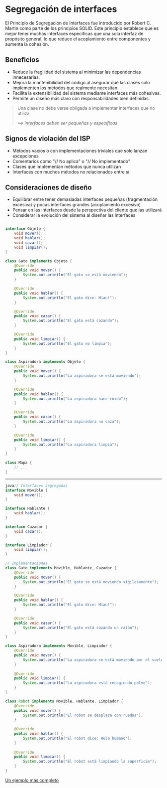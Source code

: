 # Segregación de interfaces

El Principio de Segregación de Interfaces fue introducido por Robert C. Martin como parte de los principios SOLID. Este principio establece que es mejor tener muchas interfaces específicas que una sola interfaz de propósito general, lo que reduce el acoplamiento entre componentes y aumenta la cohesión.

## Beneficios

- Reduce la fragilidad del sistema al minimizar las dependencias innecesarias.
- Mejora la mantenibilidad del código al asegurar que las clases solo implementen los métodos que realmente necesitan.
- Facilita la extensibilidad del sistema mediante interfaces más cohesivas.
- Permite un diseño más claro con responsabilidades bien definidas.

> Una clase no debe verse obligada a implementar interfaces que no utiliza
>
> *==>  interfaces deben ser pequeñas y específicas*
>

## Signos de violación del ISP

- Métodos vacíos o con implementaciones triviales que solo lanzan excepciones
- Comentarios como "// No aplica" o "// No implementado"
- Clases que implementan métodos que nunca utilizan
- Interfaces con muchos métodos no relacionados entre sí

## Consideraciones de diseño

- Equilibrar entre tener demasiadas interfaces pequeñas (fragmentación excesiva) y pocas interfaces grandes (acoplamiento excesivo)
- Pensar en las interfaces desde la perspectiva del cliente que las utilizará
- Considerar la evolución del sistema al diseñar las interfaces


```java

interface Objeto {
    void mover();
    void hablar();
    void cazar();
    void limpiar();
}

class Gato implements Objeto {
    @Override
    public void mover() {
        System.out.println("El gato se está moviendo");
    }

    @Override
    public void hablar() {
        System.out.println("El gato dice: Miau!");
    }

    @Override
    public void cazar() {
        System.out.println("El gato está cazando");
    }

    @Override
    public void limpiar() {
        System.out.println("El gato no limpia");
    }    
}

class Aspiradora implements Objeto {
    @Override
    public void mover() {
        System.out.println("La aspiradora se está moviendo");
    }

    @Override
    public void hablar() {
        System.out.println("La aspiradora hace ruido");
    }

    @Override
    public void cazar() {
        System.out.println("La aspiradora no caza");
    }

    @Override
    public void limpiar() {
        System.out.println("La aspiradora limpia");
    } 
}

class Mapa {
    // ...
}
```

---

```java
java// Interfaces segregadas
interface Movible {
    void mover();
}

interface Hablante {
    void hablar();
}

interface Cazador {
    void cazar();
}

interface Limpiador {
    void limpiar();
}

// Implementaciones
class Gato implements Movible, Hablante, Cazador {
    @Override
    public void mover() {
        System.out.println("El gato se está moviendo sigilosamente");
    }

    @Override
    public void hablar() {
        System.out.println("El gato dice: Miau!");
    }

    @Override
    public void cazar() {
        System.out.println("El gato está cazando un ratón");
    }
}

class Aspiradora implements Movible, Limpiador {
    @Override
    public void mover() {
        System.out.println("La aspiradora se está moviendo por el suelo");
    }
    
    @Override
    public void limpiar() {
        System.out.println("La aspiradora está recogiendo polvo");
    }
}

class Robot implements Movible, Hablante, Limpiador {
    @Override
    public void mover() {
        System.out.println("El robot se desplaza con ruedas");
    }
    
    @Override
    public void hablar() {
        System.out.println("El robot dice: Hola humano");
    }
    
    @Override
    public void limpiar() {
        System.out.println("El robot está limpiando la superficie");
    }
}
```

[Un ejemplo más completo](SOLID_I_ejemploMasCompleto.md)